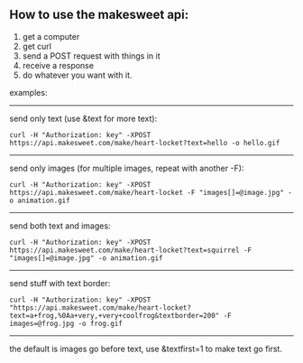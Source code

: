 How to use the makesweet api:
-------

  1. get a computer
  2. get curl
  3. send a POST request with things in it
  4. receive a response
  5. do whatever you want with it.

examples:

-------

send only text (use &text for more text):
```
curl -H "Authorization: key" -XPOST https://api.makesweet.com/make/heart-locket?text=hello -o hello.gif
```
-------

send only images (for multiple images, repeat with another -F):
```
curl -H "Authorization: key" -XPOST https://api.makesweet.com/make/heart-locket -F "images[]=@image.jpg" -o animation.gif
```
-------

send both text and images:
```
curl -H "Authorization: key" -XPOST https://api.makesweet.com/make/heart-locket?text=squirrel -F "images[]=@image.jpg" -o animation.gif
```
-------

send stuff with text border:
```
curl -H "Authorization: key" -XPOST "https://api.makesweet.com/make/heart-locket?text=a+frog,%0Aa+very,+very+coolfrog&textborder=200" -F images=@frog.jpg -o frog.gif
```
-------

the default is images go before text, use &textfirst=1 to make text go first.
